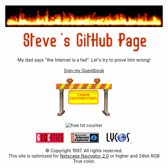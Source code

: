 <p align="center">
  <img src="https://raw.githubusercontent.com/scarabaeus/scarabaeus/main/img/flames.gif" alt="Flames"/>
</p>

<p align="center">
  <img src="https://raw.githubusercontent.com/scarabaeus/scarabaeus/main/img/steve.gif" alt="Steves Web Page"/>
</p>

<p align="center">
  My dad says &quot;the Internet is a fad&quot;. Let's try to prove him wrong!<br /><br />
  <a href="https://github.com/scarabaeus/scarabaeus/issues">Sign my Guestbook</a>
</p>

<p align="center">
  <img src="https://raw.githubusercontent.com/scarabaeus/scarabaeus/main/img/under-construction.gif" alt="This site is under construction"/>
</p>

<p align="center">
  <img src="https://counter8.stat.ovh/private/freecounterstat.php?c=34g9a9wll2afz3bmwabwqx564buc3ggh" border="0" title="free hit counter" alt="free hit counter">  
</p>

<p align="center"> 
  <a href="https://web.archive.org/web/19961226152953/http://www1.geocities.com/"><img src="https://raw.githubusercontent.com/scarabaeus/scarabaeus/main/img/gc_icon.gif" alt="Geocities"/></a>&nbsp;&nbsp;&nbsp;&nbsp;&nbsp;
  <a href="https://web.archive.org/web/19981205060735/http://microsoft.com/"><img src="https://raw.githubusercontent.com/scarabaeus/scarabaeus/main/img/ie_animat.gif" alt="Best viewed with Internet Explorer"/></a>&nbsp;&nbsp;&nbsp;&nbsp;&nbsp;
  <a href="https://web.archive.org/web/19971211190429/http://www.lycos.com/"><img src="https://raw.githubusercontent.com/scarabaeus/scarabaeus/main/img/lycos.gif" alt="Find it on Lycos]"/>&nbsp;</a>
</p>

<p align="center">
  © Copyright 1997. All rights reserved.<br />
  This site is optimized for <a href="https://web.archive.org/web/19970414210647/http://www37.netscape.com/">Netscape Navigator 2.0</a> or higher and 24bit RGB True color.
</p>
